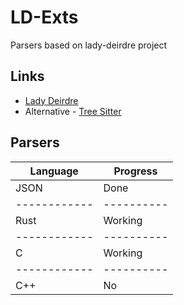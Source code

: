 # LD-Exts

Parsers based on lady-deirdre project

## Links

- [Lady Deirdre](https://www.github.com/eliah-lakhin/lady-deirdre)
- Alternative - [Tree Sitter](https://www.github.com/tree-sitter)

## Parsers

| Language   | Progress |
|------------|----------|
| JSON       | Done     |
|------------|----------|
| Rust       | Working  |
|------------|----------|
| C          | Working  |
|------------|----------|
| C++        | No       |
